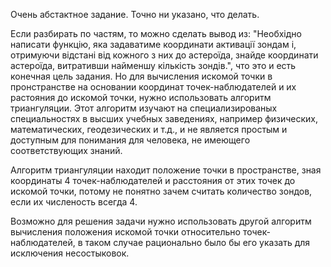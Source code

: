 Очень абстактное задание. Точно ни указано, что делать.

Если разбирать по частям, то можно сделать вывод из: "Необхідно написати функцію, яка задаватиме координати активації зондам і, отримуючи відстані від кожного з них до астероїда, знайде координати астероїда, витративши найменшу кількість зондів.", что это и есть конечная цель задания. Но для вычисления искомой точки в пронстранстве на основании координат точек-наблюдателей и их растояния до искомой точки, нужно использовать алгоритм триангуляции. Этот алгоритм изучают на специализированых специальностях в высших учебных заведениях, например физических, математических, геодезических и т.д., и не является простым и доступным для понимания для человека, не имеющего соответствующих знаний.

Алгоритм триангуляции находит положение точки в пространстве, зная координаты 4 точек-наблюдателей и расстояния от этих точек до искомой точки, потому не понятно зачем считать количество зондов, если их численость всегда 4.

Возможно для решения задачи нужно использовать другой алгоритм вычисления положения искомой точки относительно точек-наблюдателей, в таком случае рационально было бы его указать для исключения несостыковок.
